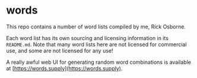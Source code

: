 # words

This repo contains a number of word lists compiled by me, Rick Osborne.

Each word list has its own sourcing and licensing information in its `README.md`.
Note that many word lists here are not licensed for commercial use, and some are not licensed for any use!

A really awful web UI for generating random word combinations is available at [https://words.supply](https://words.supply).
